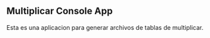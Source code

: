 ## Multiplicar Console App

Esta es una aplicacion para generar archivos de tablas de multiplicar.

